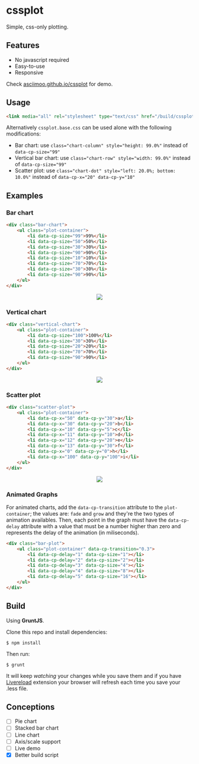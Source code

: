 cssplot
=======

Simple, css-only plotting.

## Features

 * No javascript required
 * Easy-to-use
 * Responsive

Check [asciimoo.github.io/cssplot](https://asciimoo.github.io/cssplot) for demo.

## Usage

```html
<link media="all" rel="stylesheet" type="text/css" href="/build/cssplot.full.css" />
```

Alternatively `cssplot.base.css` can be used alone with the following modifications:

 * Bar chart: use `class="chart-column" style="height: 99.0%"` instead of `data-cp-size="99"`
 * Vertical bar chart: use `class="chart-row" style="width: 99.0%"` instead of `data-cp-size="99"`
 * Scatter plot: use `class="chart-dot" style="left: 20.0%; bottom: 10.0%"` instead of `data-cp-x="20" data-cp-y="10"`

## Examples

### Bar chart

```html
<div class="bar-chart">
    <ul class="plot-container">
        <li data-cp-size="99">99%</li>
        <li data-cp-size="50">50%</li>
        <li data-cp-size="30">30%</li>
        <li data-cp-size="90">90%</li>
        <li data-cp-size="10">10%</li>
        <li data-cp-size="70">70%</li>
        <li data-cp-size="30">30%</li>
        <li data-cp-size="90">90%</li>
    </ul>
</div>
```

<div align="center">
  <img src="docs/images/cssplot_bar_chart.png"/>
</div>

### Vertical chart

```html
<div class="vertical-chart">
    <ul class="plot-container">
        <li data-cp-size="100">100%</li>
        <li data-cp-size="30">30%</li>
        <li data-cp-size="20">20%</li>
        <li data-cp-size="70">70%</li>
        <li data-cp-size="90">90%</li>
    </ul>
</div>
```

<div align="center">
  <img src="docs/images/cssplot_vertical_chart.png"/>
</div>

### Scatter plot

```html
<div class="scatter-plot">
    <ul class="plot-container">
        <li data-cp-x="50" data-cp-y="30">a</li>
        <li data-cp-x="30" data-cp-y="20">b</li>
        <li data-cp-x="10" data-cp-y="5">c</li>
        <li data-cp-x="11" data-cp-y="10">d</li>
        <li data-cp-x="12" data-cp-y="20">e</li>
        <li data-cp-x="13" data-cp-y="30">f</li>
        <li data-cp-x="0" data-cp-y="0">h</li>
        <li data-cp-x="100" data-cp-y="100">i</li>
    </ul>
</div>
```

<div align="center">
  <img src="docs/images/cssplot_scatter_plot.png"/>
</div>

### Animated Graphs

For animated charts, add the `data-cp-transition` attribute to the `plot-container`; the values are: `fade` and `grow` and they're the two types of animation availables. Then, each point in the graph must have the `data-cp-delay` attribute with a value that must be a number higher than zero and represents the delay of the animation (in miliseconds).

```html
<div class="bar-plot">
    <ul class="plot-container" data-cp-transition="0.3">
        <li data-cp-delay="1" data-cp-size="1"></li>
        <li data-cp-delay="2" data-cp-size="2"></li>
        <li data-cp-delay="3" data-cp-size="4"></li>
        <li data-cp-delay="4" data-cp-size="8"></li>
        <li data-cp-delay="5" data-cp-size="16"></li>
    </ul>
</div>
```

## Build
Using **GruntJS**.

Clone this repo and install dependencies:

	$ npm install

Then run: 

	$ grunt
	
It will keep *watching* your changes while you save them and if you have [Livereload](https://chrome.google.com/webstore/detail/livereload/jnihajbhpnppcggbcgedagnkighmdlei) extension your browser will refresh each time you save your .less file.

## Conceptions

- [ ] Pie chart
- [ ] Stacked bar chart
- [ ] Line chart
- [ ] Axis/scale support
- [ ] Live demo
- [X] Better build script
